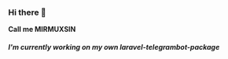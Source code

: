 ### Hi there 👋

**Call me MIRMUXSIN**

##### I'm currently working on my own laravel-telegrambot-package
